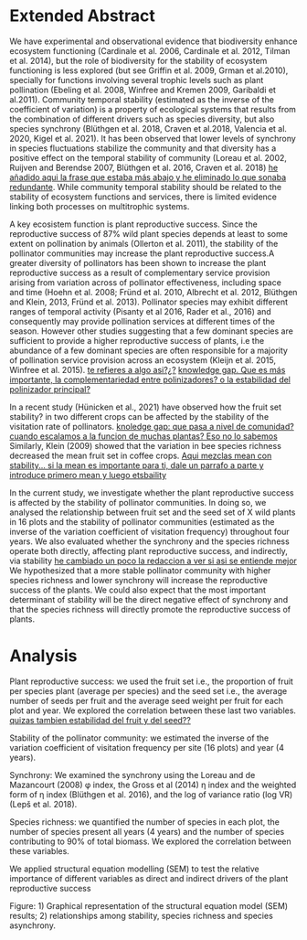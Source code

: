 # Extended Abstract

We have experimental and observational evidence that biodiversity enhance ecosystem functioning (Cardinale et al. 2006, Cardinale et al. 2012, Tilman et al. 2014), but the role of biodiversity for the stability of ecosystem functioning is less explored (but see Griffin et al. 2009, Grman et al.2010), specially for functions involving several trophic levels such as plant pollination (Ebeling et al. 2008, Winfree and Kremen 2009, Garibaldi et al.2011). Community temporal stability (estimated as the inverse of the coefficient of variation) is a property of ecological systems that results from the combination of different drivers such as species diversity, but also species synchrony (Blüthgen et al. 2018, Craven et al.2018, Valencia et al. 2020, Kigel et al. 2021). It has been observed that lower levels of synchrony in species fluctuations stabilize the community and that diversity has a positive effect on the temporal stability of community (Loreau et al. 2002, Ruijven and Berendse 2007, Blüthgen et al. 2016, Craven et al. 2018) [he añadido aqui la frase que estaba más abajo y he eliminado lo que sonaba redundante](). While community temporal stability should be related to the stability of ecosystem functions and services, there is limited evidence linking both processes on multitrophic systems. 

A key ecosistem function is plant reproductive success. Since the reproductive success of 87% wild plant species depends at least to some extent on pollination by animals (Ollerton et al. 2011), the stability of the pollinator communities may increase the plant reproductive success.A greater diversity of pollinators has been shown to increase the plant reproductive success as a result of complementary service provision arising from variation across of pollinator effectiveness, including space and time (Hoehn et al. 2008; Fründ et al. 2010, Albrecht et al. 2012, Blüthgen and Klein, 2013, Fründ et al. 2013). Pollinator species may exhibit different ranges of temporal activity (Pisanty et al 2016, Rader et al., 2016) and consequently may provide pollination services at different times of the season. However other studies suggesting that a few dominant species are sufficient to provide a higher reproductive success of plants, i.e the abundance of a few dominant species are often responsible for a majority of pollination service provision across an ecosystem (Kleijn et al. 2015, Winfree et al. 2015). [te refieres a algo asi?¿?]() [knowledge gap. Que es más importante, la complementariedad entre polinizadores? o la estabilidad del polinizador principal?]() 

In a recent study (Hünicken et al., 2021) have observed how the fruit set stability? in two different crops can be affected by the stability of the visitation rate of pollinators. [knoledge gap: que pasa a nivel de comunidad? cuando escalamos a la funcion de muchas plantas? Eso no lo sabemos]()  Similarly, Klein (2009) showed that the variation in bee species richness decreased the mean fruit set in coffee crops. [Aqui mezclas mean con stability... si la mean es importante para ti, dale un parrafo a parte y introduce primero mean y luego etsbaility]() 

In the current study, we investigate whether the plant reproductive success is affected by the stability of pollinator communities. In doing so, we analysed the relationship between fruit set and the seed set of X wild plants in 16 plots and the stability of pollinator communities (estimated as the inverse of the variation coefficient of visitation frequency) throughout four years. We also evaluated whether the synchrony and the species richness operate both directly, affecting plant reproductive success, and indirectly, via stability [he cambiado un poco la redaccion a ver si asi se entiende mejor]() 
We hypothesized that a more stable pollinator community with higher species richness and lower synchrony will increase the reproductive success of the plants. We could also expect that the most important determinant of stability will be the direct negative effect of synchrony and that the species richness will directly promote the reproductive success of plants.

# Analysis

Plant reproductive success: we used the fruit set i.e., the proportion of fruit per species plant (average per species) and the seed set i.e., the average number of seeds per fruit and the average seed weight per fruit for each plot and year. We explored the correlation between these last two variables. [quizas tambien estabilidad del fruit y del seed??]()

Stability of the pollinator community: we estimated the inverse of the variation coefficient of visitation frequency per site (16 plots) and year (4 years).

Synchrony: We examined the synchrony using the Loreau and de Mazancourt (2008) φ index, the Gross et al (2014) η index and the weighted form of  η  index (Blüthgen et al. 2016), and the log of variance ratio (log VR) (Lepš et al. 2018).

Species richness: we quantified the number of species in each plot, the number of species present all years (4 years) and the number of species contributing to 90% of total biomass. We explored the correlation between these variables.

We applied structural equation modelling (SEM) to test the relative importance of different variables as direct and indirect drivers of the plant reproductive success

Figure: 1) Graphical representation of the structural equation model (SEM) results; 2) relationships among stability, species richness and species asynchrony.


